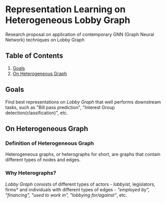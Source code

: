 # Representation Learning on Heterogeneous Lobby Graph
Research proposal on application of contemporary GNN (Graph Neural Network) techniques on Lobby Graph

## Table of Contents
1. [Goals](#Goals)
2. [On Heterogeneous Graph](#Hetero)

## <a name="Goals"></a> Goals 
Find best representations on *Lobby Graph* that well performs downstream tasks, such as "Bill pass prediction", "Interest Group detection(classification)", etc.

## <a name="Hetero"></a> On Heterogeneous Graph
### Definition of Heterogeneous Graph
Heterogeneous graphs, or heterographs for short, are graphs that contain different types of nodes and edges. 

### Why Heterographs?
*Lobby Graph* consists of different types of actors - *lobbyist*, legislators, firms* and individuals with different types of edges - *"employed by", "financing", "used to work in", "lobbying for/against"*, etc.
